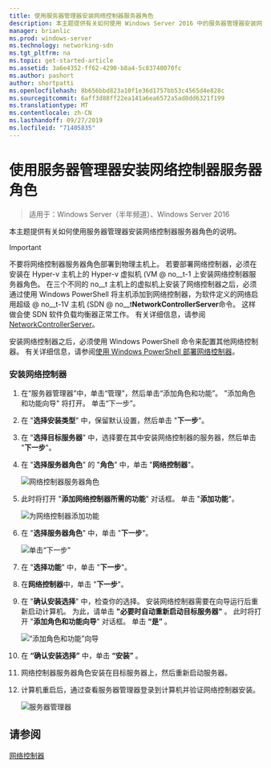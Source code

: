 ```yaml
---
title: 使用服务器管理器安装网络控制器服务器角色
description: 本主题提供有关如何使用 Windows Server 2016 中的服务器管理器安装网络控制器服务器角色的说明。
manager: brianlic
ms.prod: windows-server
ms.technology: networking-sdn
ms.tgt_pltfrm: na
ms.topic: get-started-article
ms.assetid: 3a6e4352-ff62-4290-b8a4-5c83740070fc
ms.author: pashort
author: shortpatti
ms.openlocfilehash: 8b656bbd823a10f1e36d1757bb53c4565d4e828c
ms.sourcegitcommit: 6aff3d88ff22ea141a6ea6572a5ad8dd6321f199
ms.translationtype: MT
ms.contentlocale: zh-CN
ms.lasthandoff: 09/27/2019
ms.locfileid: "71405835"
---
```

# <a name="install-the-network-controller-server-role-using-server-manager"></a>使用服务器管理器安装网络控制器服务器角色

>适用于：Windows Server（半年频道）、Windows Server 2016

本主题提供有关如何使用服务器管理器安装网络控制器服务器角色的说明。

>[!IMPORTANT]
>不要将网络控制器服务器角色部署到物理主机上。 若要部署网络控制器，必须在安装在 Hyper-v 主机上的 Hyper-v 虚拟机 \(VM @ no__t-1 上安装网络控制器服务器角色。 在三个不同的 no__t 主机上的虚拟机上安装了网络控制器之后，必须通过使用 Windows PowerShell 将主机添加到网络控制器，为软件定义的网络启用超级 @ no__t-1V 主机 \(SDN @ no__t**NetworkControllerServer**命令。 这样做会使 SDN 软件负载均衡器正常工作。 有关详细信息，请参阅[NetworkControllerServer](https://technet.microsoft.com/itpro/powershell/windows/network-controller/new-networkcontrollerserver)。
  
安装网络控制器之后，必须使用 Windows PowerShell 命令来配置其他网络控制器。 有关详细信息，请参阅[使用 Windows PowerShell 部署网络控制器](../../deploy/Deploy-Network-Controller-using-Windows-PowerShell.md)。  
  
### <a name="to-install-network-controller"></a>安装网络控制器  
  
1.  在“服务器管理器”中，单击“管理”，然后单击“添加角色和功能”。 "添加角色和功能向导" 将打开。 单击“下一步”。  
  
2.  在 "**选择安装类型**" 中，保留默认设置，然后单击 "**下一步**"。  
  
3.  在 "**选择目标服务器**" 中，选择要在其中安装网络控制器的服务器，然后单击 "**下一步**"。  
  
4.  在 "**选择服务器角色**" 的 "**角色**" 中，单击 "**网络控制器**"。  
  
    ![网络控制器服务器角色](../../../media/Install-the-Network-Controller-server-role-using-Server-Manager/netc_install_07.jpg)  
  
5.  此时将打开 "**添加网络控制器所需的功能**" 对话框。 单击 "**添加功能**"。  
  
    ![为网络控制器添加功能](../../../media/Install-the-Network-Controller-server-role-using-Server-Manager/netc_install_06.jpg)  
  
6.  在 "**选择服务器角色**" 中，单击 "**下一步**"。  
  
    ![单击“下一步”](../../../media/Install-the-Network-Controller-server-role-using-Server-Manager/netc_install_07.jpg)  
  
7.  在 "**选择功能**" 中，单击 "**下一步**"。  
  
8.  在**网络控制器**中，单击 "**下一步**"。  
  
9. 在 "**确认安装选择**" 中，检查你的选择。 安装网络控制器需要在向导运行后重新启动计算机。 为此，请单击 **"必要时自动重新启动目标服务器"** 。 此时将打开 "**添加角色和功能向导**" 对话框。 单击 **“是”** 。  
  
    ![“添加角色和功能”向导](../../../media/Install-the-Network-Controller-server-role-using-Server-Manager/netc_install_11.jpg)  
  
10. 在 **“确认安装选择”** 中，单击 **“安装”** 。  
  
11. 网络控制器服务器角色安装在目标服务器上，然后重新启动服务器。  
  
12. 计算机重启后，通过查看服务器管理器登录到计算机并验证网络控制器安装。  
  
    ![服务器管理器](../../../media/Install-the-Network-Controller-server-role-using-Server-Manager/nc_013.jpg)  
  
## <a name="see-also"></a>请参阅  
[网络控制器](Network-Controller.md)  
  


